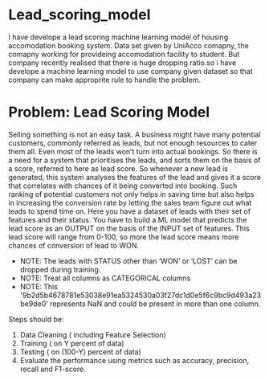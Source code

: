 # Lead_scoring_model
I have develope a lead scoring machine learning model of housing accomodation booking system. Data set given by UniAcco comapny, the comapny working for provideing accomodation facility to student. 
But company recently realised that there is huge dropping ratio.so i have develope a machine learning model to use company given dataset so that company can make approprite rule to handle the problem.

# Problem: Lead Scoring Model

Selling something is not an easy task. A business might have many potential customers, commonly referred as leads, but not enough resources to cater them all. Even most of the leads won’t turn into actual bookings. So there is a need for a system that prioritises the leads, and sorts them on the basis of a score, referred to here as lead score. So whenever a new lead is generated, this system analyses the features of the lead and gives it a score that correlates with chances of it being converted into booking. Such ranking of potential customers not only helps in saving time but also helps in increasing the conversion rate by letting the sales team figure out what leads to spend time on.
Here you have a dataset of leads with their set of features and their status. You have to build a ML model that predicts the lead score as an OUTPUT on the basis of the INPUT set of features. This lead score will range from 0-100, so more the lead score means more chances of conversion of lead to WON.

* NOTE: The leads with STATUS other than ‘WON’ or ‘LOST’ can be dropped during training.
* NOTE: Treat all columns as CATEGORICAL columns
* NOTE: This '9b2d5b4678781e53038e91ea5324530a03f27dc1d0e5f6c9bc9d493a23be9de0' represents NaN and could be present in more than one column.

Steps should be:
1. Data Cleaning ( including Feature Selection)
2. Training ( on Y percent of data)
3. Testing ( on (100-Y) percent of data)
4. Evaluate the performance using metrics such as accuracy, precision, recall and F1-score.
